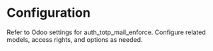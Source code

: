 # Configuration

Refer to Odoo settings for auth_totp_mail_enforce. Configure related models, access rights, and options as needed.
